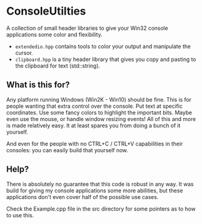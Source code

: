 # ConsoleUtilties
A collection of small header libraries to give your Win32 console applications some color and flexibility.
- `extendedio.hpp` contains tools to color your output and manipulate the cursor.
- `clipboard.hpp` is a tiny header library that gives you copy and pasting to the clipboard for text (std::string).

## What is this for?
Any platform running Windows (Win2K - Win10) should be fine. This is for people wanting that extra control over the console. Put text at specific coordinates. Use some fancy colors to highlight the important bits. Maybe even use the mouse, or handle window resizing events! All of this and more is made relatively easy. It at least spares you from doing a bunch of it yourself.

And even for the people with no CTRL+C / CTRL+V capabilities in their consoles: you can easily build that yourself now.

## Help?
There is absolutely no guarantee that this code is robust in any way. It was build for giving my console applications some more abilities, but these applications don't even cover half of the possible use cases.

Check the Example.cpp file in the src directory for some pointers as to how to use this.
